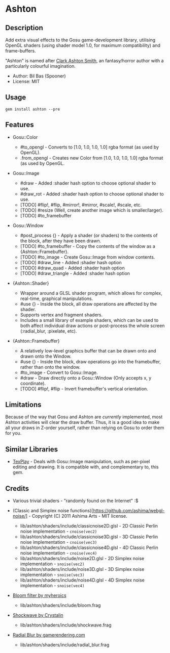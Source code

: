 Ashton
======

Description
-----------

Add extra visual effects to the Gosu game-development library, utilising OpenGL shaders (using shader model 1.0, for maximum compatibility) and frame-buffers.

"Ashton" is named after [Clark Ashton Smith](http://en.wikipedia.org/wiki/Clark_Ashton_Smith), an fantasy/horror author
with a particularly colourful imagination.

- Author: Bil Bas (Spooner)
- License: MIT

Usage
-----

    gem install ashton --pre

Features
--------

- Gosu::Color
  * #to_opengl - Converts to [1.0, 1.0, 1.0, 1.0] rgba format (as used by OpenGL).
  * .from_opengl - Creates new Color from [1.0, 1.0, 1.0, 1.0] rgba format (as used by OpenGL.

- Gosu::Image
  * #draw - Added :shader hash option to choose optional shader to use.
  * #draw_rot - Added :shader hash option to choose optional shader to use.
  * [TODO] #flip!, #flip, #mirror!, #mirror, #scale!, #scale, etc.
  * [TODO] #resize (Well, create another image which is smaller/larger).
  * [TODO] #to_framebuffer

- Gosu::Window
  * #post_process {} - Apply a shader (or shaders) to the contents of the block, after they have been drawn.
  * [TODO] #to_framebuffer - Copy the contents of the window as a {Ashton::Framebuffer}.
  * [TODO] #to_image - Create Gosu::Image from window contents.
  * [TODO] #draw_line - Added :shader hash option
  * [TODO] #draw_quad - Added :shader hash option
  * [TODO] #draw_triangle - Added :shader hash option

- {Ashton::Shader}
  * Wrapper around a GLSL shader program, which allows for complex, real-time, graphical manipulations.
  * #use {} - Inside the block, all draw operations are affected by the shader.
  * Supports vertex and fragment shaders.
  * Includes a small library of example shaders, which can be used to both affect individual draw actions or post-process the whole screen (:radial_blur, :pixelate, etc).

- {Ashton::Framebuffer}
  * A relatively low-level graphics buffer that can be drawn onto and drawn onto the Window.
  * #use {} - Inside the block, draw operations go into the framebuffer, rather than onto the window.
  * #to_image - Convert to Gosu::Image. 
  * #draw - Draw directly onto a Gosu::Window (Only accepts x, y coordinate).
  * [TODO] #flip!, #flip - Invert framebuffer's vertical orientation.

Limitations
-----------

Because of the way that Gosu and Ashton are _currently_ implemented, most Ashton activities will clear the draw buffer.
Thus, it is a good idea to make all your draws in Z-order yourself, rather than relying on Gosu to order them for you.

Similar Libraries
-----------------

- [TexPlay](https://github.com/banister/texplay) - Deals with Gosu::Image manipulation, such as per-pixel editing and drawing. It is compatible with, and complementary to, this gem.

Credits
-------

- Various trivial shaders - "randomly found on the Internet" :$

- (Classic and Simplex noise functions)[https://github.com/ashima/webgl-noise/] - Copyright (C) 2011 Ashima Arts - MIT license.
  * lib/ashton/shaders/include/classicnoise2D.glsl - 2D Classic Perlin noise implementation - `cnoise(vec2)`
  * lib/ashton/shaders/include/classicnoise3D.glsl - 3D Classic Perlin noise implementation - `cnoise(vec3)`
  * lib/ashton/shaders/include/classicnoise4D.glsl - 4D Classic Perlin noise implementation - `cnoise(vec4)`
  * lib/ashton/shaders/include/noise2D.glsl - 2D Simplex noise implementation - `snoise(vec2)`
  * lib/ashton/shaders/include/noise3D.glsl - 3D Simplex noise implementation - `snoise(vec3)`
  * lib/ashton/shaders/include/noise4D.glsl - 4D Simplex noise implementation - `snoise(vec4)`

- [Bloom filter by myheroics](http://myheroics.wordpress.com/2008/09/04/glsl-bloom-shader/)
  * lib/ashton/shaders/include/bloom.frag

- [Shockwave by Crystalin](http://empire-defense.crystalin.fr/blog/2d_shock_wave_texture_with_shader)
  * lib/ashton/shaders/include/shockwave.frag

- [Radial Blur by gamerendering.com](http://www.gamerendering.com/2008/12/20/radial-blur-filter/)
  * lib/ashton/shaders/include/radial_blur.frag


